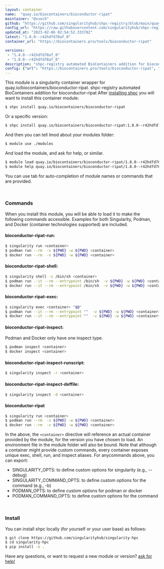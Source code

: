 ```yaml
---
layout: container
name:  "quay.io/biocontainers/bioconductor-ripat"
maintainer: "@vsoch"
github: "https://github.com/singularityhub/shpc-registry/blob/main/quay.io/biocontainers/bioconductor-ripat/container.yaml"
config_url: "https://raw.githubusercontent.com/singularityhub/shpc-registry/main/quay.io/biocontainers/bioconductor-ripat/container.yaml"
updated_at: "2023-02-06 02:54:52.333782"
latest: "1.8.0--r42hdfd78af_0"
container_url: "https://biocontainers.pro/tools/bioconductor-ripat"

versions:
 - "1.4.0--r41hdfd78af_0"
 - "1.8.0--r42hdfd78af_0"
description: "shpc-registry automated BioContainers addition for bioconductor-ripat"
config: {"url": "https://biocontainers.pro/tools/bioconductor-ripat", "maintainer": "@vsoch", "description": "shpc-registry automated BioContainers addition for bioconductor-ripat", "latest": {"1.8.0--r42hdfd78af_0": "sha256:562a51a0f69a6a0d9250097c5b3d5c1bff7b237afc68d8d4101c659c64533178"}, "tags": {"1.4.0--r41hdfd78af_0": "sha256:759ffb313189da631d2186a84235848ac5147db393c9d2d1dbda27eec93c4748", "1.8.0--r42hdfd78af_0": "sha256:562a51a0f69a6a0d9250097c5b3d5c1bff7b237afc68d8d4101c659c64533178"}, "docker": "quay.io/biocontainers/bioconductor-ripat"}
---
```


This module is a singularity container wrapper for quay.io/biocontainers/bioconductor-ripat.
shpc-registry automated BioContainers addition for bioconductor-ripat
After [installing shpc](#install) you will want to install this container module:


```bash
$ shpc install quay.io/biocontainers/bioconductor-ripat
```

Or a specific version:

```bash
$ shpc install quay.io/biocontainers/bioconductor-ripat:1.8.0--r42hdfd78af_0
```

And then you can tell lmod about your modules folder:

```bash
$ module use ./modules
```

And load the module, and ask for help, or similar.

```bash
$ module load quay.io/biocontainers/bioconductor-ripat/1.8.0--r42hdfd78af_0
$ module help quay.io/biocontainers/bioconductor-ripat/1.8.0--r42hdfd78af_0
```

You can use tab for auto-completion of module names or commands that are provided.

<br>

### Commands

When you install this module, you will be able to load it to make the following commands accessible.
Examples for both Singularity, Podman, and Docker (container technologies supported) are included.

#### bioconductor-ripat-run:

```bash
$ singularity run <container>
$ podman run --rm  -v ${PWD} -w ${PWD} <container>
$ docker run --rm  -v ${PWD} -w ${PWD} <container>
```

#### bioconductor-ripat-shell:

```bash
$ singularity shell -s /bin/sh <container>
$ podman run --it --rm --entrypoint /bin/sh  -v ${PWD} -w ${PWD} <container>
$ docker run --it --rm --entrypoint /bin/sh  -v ${PWD} -w ${PWD} <container>
```

#### bioconductor-ripat-exec:

```bash
$ singularity exec <container> "$@"
$ podman run --it --rm --entrypoint ""  -v ${PWD} -w ${PWD} <container> "$@"
$ docker run --it --rm --entrypoint ""  -v ${PWD} -w ${PWD} <container> "$@"
```

#### bioconductor-ripat-inspect:

Podman and Docker only have one inspect type.

```bash
$ podman inspect <container>
$ docker inspect <container>
```

#### bioconductor-ripat-inspect-runscript:

```bash
$ singularity inspect -r <container>
```

#### bioconductor-ripat-inspect-deffile:

```bash
$ singularity inspect -d <container>
```



#### bioconductor-ripat

```bash
$ singularity run <container>
$ podman run --rm  -v ${PWD} -w ${PWD} <container>
$ docker run --rm  -v ${PWD} -w ${PWD} <container>
```


In the above, the `<container>` directive will reference an actual container provided
by the module, for the version you have chosen to load. An environment file in the
module folder will also be bound. Note that although a container
might provide custom commands, every container exposes unique exec, shell, run, and
inspect aliases. For anycommands above, you can export:

 - SINGULARITY_OPTS: to define custom options for singularity (e.g., --debug)
 - SINGULARITY_COMMAND_OPTS: to define custom options for the command (e.g., -b)
 - PODMAN_OPTS: to define custom options for podman or docker
 - PODMAN_COMMAND_OPTS: to define custom options for the command

<br>

### Install

You can install shpc locally (for yourself or your user base) as follows:

```bash
$ git clone https://github.com/singularityhub/singularity-hpc
$ cd singularity-hpc
$ pip install -e .
```

Have any questions, or want to request a new module or version? [ask for help!](https://github.com/singularityhub/singularity-hpc/issues)